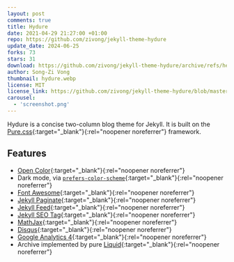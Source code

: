 ```yaml
---
layout: post
comments: true
title: Hydure
date: 2021-04-29 21:27:00 +01:00
repo: https://github.com/zivong/jekyll-theme-hydure
update_date: 2024-06-25
forks: 73
stars: 31
download: https://github.com/zivong/jekyll-theme-hydure/archive/refs/heads/master.zip
author: Song-Zi Vong
thumbnail: hydure.webp
license: MIT
license_link: https://github.com/zivong/jekyll-theme-hydure/blob/master/LICENSE.txt
carousel:
  - 'screenshot.png'
---
```


Hydure is a concise two-column blog theme for Jekyll. It is built on the [Pure.css](https://github.com/pure-css/pure){:target="_blank"}{:rel="noopener noreferrer"} framework.

## Features

* [Open Color](https://github.com/yeun/open-color){:target="_blank"}{:rel="noopener noreferrer"}
* Dark mode, via [`prefers-color-scheme`](https://developer.mozilla.org/en-US/docs/Web/CSS/@media/prefers-color-scheme){:target="_blank"}{:rel="noopener noreferrer"}
* [Font Awesome](https://fontawesome.com/){:target="_blank"}{:rel="noopener noreferrer"}
* [Jekyll Paginate](https://github.com/jekyll/jekyll-paginate){:target="_blank"}{:rel="noopener noreferrer"}
* [Jekyll Feed](https://github.com/jekyll/jekyll-feed/){:target="_blank"}{:rel="noopener noreferrer"}
* [Jekyll SEO Tag](https://github.com/jekyll/jekyll-seo-tag/){:target="_blank"}{:rel="noopener noreferrer"}
* [MathJax](https://www.mathjax.org/){:target="_blank"}{:rel="noopener noreferrer"}
* [Disqus](https://disqus.com/){:target="_blank"}{:rel="noopener noreferrer"}
* [Google Analytics 4](https://support.google.com/analytics/answer/10089681?hl=en){:target="_blank"}{:rel="noopener noreferrer"}
* Archive implemented by pure [Liquid](https://shopify.github.io/liquid/){:target="_blank"}{:rel="noopener noreferrer"}
